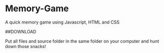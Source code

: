 # Memory-Game
A quick memory  game using Javascript, HTML and CSS

##DOWNLOAD

Put all files and source folder in the same folder on your computer and hunt down those snacks!
